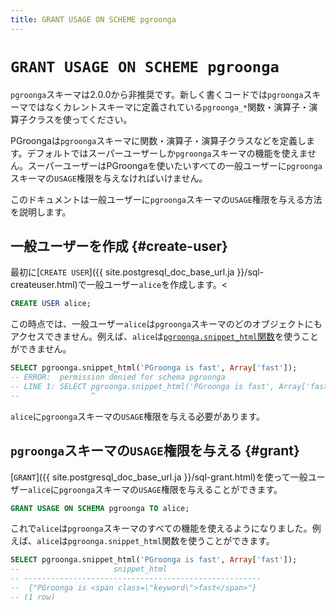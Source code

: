 ```yaml
---
title: GRANT USAGE ON SCHEME pgroonga
---
```


# `GRANT USAGE ON SCHEME pgroonga`

`pgroonga`スキーマは2.0.0から非推奨です。新しく書くコードでは`pgroonga`スキーマではなくカレントスキーマに定義されている`pgroonga_*`関数・演算子・演算子クラスを使ってください。

PGroongaは`pgroonga`スキーマに関数・演算子・演算子クラスなどを定義します。デフォルトではスーパーユーザーしか`pgroonga`スキーマの機能を使えません。スーパーユーザーはPGroongaを使いたいすべての一般ユーザーに`pgroonga`スキーマの`USAGE`権限を与えなければいけません。

このドキュメントは一般ユーザーに`pgroonga`スキーマの`USAGE`権限を与える方法を説明します。

## 一般ユーザーを作成 {#create-user}

最初に[`CREATE USER`]({{ site.postgresql_doc_base_url.ja }}/sql-createuser.html)で一般ユーザー`alice`を作成します。<

```sql
CREATE USER alice;
```

この時点では、一般ユーザー`alice`は`pgroonga`スキーマのどのオブジェクトにもアクセスできません。例えば、`alice`は[`pgroonga.snippet_html`関数](functions/pgroonga-snippet-html.html)を使うことができません。

```sql
SELECT pgroonga.snippet_html('PGroonga is fast', Array['fast']);
-- ERROR:  permission denied for schema pgroonga
-- LINE 1: SELECT pgroonga.snippet_html('PGroonga is fast', Array['fast...
--                ^
```

`alice`に`pgroonga`スキーマの`USAGE`権限を与える必要があります。

## `pgroonga`スキーマの`USAGE`権限を与える {#grant}

[`GRANT`]({{ site.postgresql_doc_base_url.ja }}/sql-grant.html)を使って一般ユーザー`alice`に`pgroonga`スキーマの`USAGE`権限を与えることができます。

```sql
GRANT USAGE ON SCHEMA pgroonga TO alice;
```

これで`alice`は`pgroonga`スキーマのすべての機能を使えるようになりました。例えば、`alice`は`pgroonga.snippet_html`関数を使うことができます。

```sql
SELECT pgroonga.snippet_html('PGroonga is fast', Array['fast']);
--                     snippet_html                     
-- -----------------------------------------------------
--  {"PGroonga is <span class=\"keyword\">fast</span>"}
-- (1 row)
```
